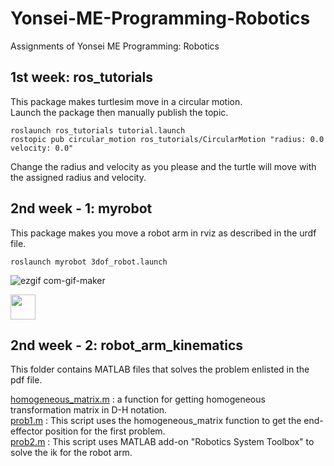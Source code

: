 # Yonsei-ME-Programming-Robotics
Assignments of Yonsei ME Programming: Robotics

## 1st week: ros_tutorials  
This package makes turtlesim move in a circular motion.  
Launch the package then manually publish the topic.
```
roslaunch ros_tutorials tutorial.launch  
rostopic pub circular_motion ros_tutorials/CircularMotion "radius: 0.0 velocity: 0.0" 
```
Change the radius and velocity as you please and the turtle will move with the assigned radius and velocity.
  
  

## 2nd week - 1: myrobot  
This package makes you move a robot arm in rviz as described in the urdf file.   
```
roslaunch myrobot 3dof_robot.launch  
```  

![ezgif com-gif-maker](https://user-images.githubusercontent.com/97090402/183676157-b78d0049-e8ce-4b52-97d1-cd04493f14d3.gif)


<img src="https://user-images.githubusercontent.com/97090402/183676157-b78d0049-e8ce-4b52-97d1-cd04493f14d3.gif" width="40" height="40" />
  
## 2nd week - 2: robot_arm_kinematics  
This folder contains MATLAB files that solves the problem enlisted in the pdf file.  
  
[homogeneous_matrix.m](https://github.com/n00Nspr1ng/Yonsei-ME-Programming-Robotics/blob/main/robot_arm_kinematics/homogeneous_matrix.m) : a function for getting homogeneous transformation matrix in D-H notation.  
[prob1.m](https://github.com/n00Nspr1ng/Yonsei-ME-Programming-Robotics/blob/main/robot_arm_kinematics/prob1.m) : This script uses the homogeneous_matrix function to get the end-effector position for the first problem.  
[prob2.m](https://github.com/n00Nspr1ng/Yonsei-ME-Programming-Robotics/blob/main/robot_arm_kinematics/prob2.m) : This script uses MATLAB add-on "Robotics System Toolbox" to solve the ik for the robot arm.  
